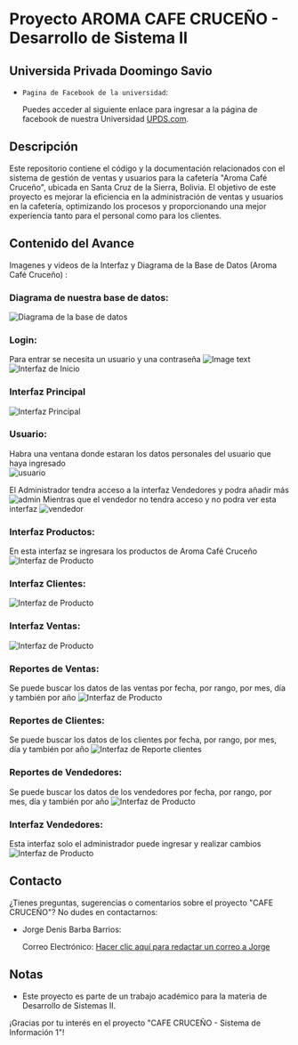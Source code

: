 # Proyecto AROMA CAFE CRUCEÑO - Desarrollo de Sistema II
## Universida Privada Doomingo Savio
- `Pagina de Facebook de la universidad`: <p>Puedes acceder al siguiente enlace para ingresar a la página de facebook de nuestra Universidad <a href="https://www.facebook.com/UPDS.bo">UPDS.com</a>.</p>


## Descripción
Este repositorio contiene el código y la documentación relacionados con el sistema de gestión de ventas y usuarios para la cafetería "Aroma Café Cruceño", ubicada en Santa Cruz de la Sierra, Bolivia. El objetivo de este proyecto es mejorar la eficiencia en la administración de ventas y usuarios en la cafetería, optimizando los procesos y proporcionando una mejor experiencia tanto para el personal como para los clientes.



## Contenido del Avance
Imagenes y videos de la Interfaz y Diagrama de la Base de Datos (Aroma Café Cruceño) :

### Diagrama de nuestra base de datos:
  ![Diagrama de la base de datos](diagrama.jpeg)
### Login:
Para entrar se necesita un usuario y una contraseña
   ![Image text](GIF.gif)
   ![Interfaz de Inicio](InterfazLogin.jpeg)
### Interfaz Principal
 ![Interfaz Principal](InterfazInicio.jpeg)
### Usuario: 
Habra una ventana donde estaran los datos personales del usuario que haya ingresado   
![usuario](usuario.gif)

El Administrador tendra acceso a la interfaz Vendedores y podra añadir más
![admin](adminvendedores.jpeg)
Mientras que el vendedor no tendra acceso y no podra ver esta interfaz
![vendedor](usuariovendedor.jpeg)
### Interfaz Productos:
En esta interfaz se ingresara los productos de Aroma Café Cruceño
![Interfaz de Producto](productos.jpeg)
### Interfaz Clientes:
![Interfaz de Producto](clientes.jpeg)
### Interfaz Ventas:
![Interfaz de Producto](ventas.jpeg)
### Reportes de Ventas:
Se puede buscar los datos de las ventas por fecha, por rango, por mes, día y también por año
![Interfaz de Producto](ReporteVentas.jpeg)
### Reportes de Clientes:
Se puede buscar los datos de los clientes por fecha, por rango, por mes, día y también por año
![Interfaz de Reporte clientes](ReporteVentasClientes.jpeg)
### Reportes de Vendedores:
Se puede buscar los datos de los vendedores por fecha, por rango, por mes, día y también por año
![Interfaz de Producto](ReporteVendedores.jpeg)
### Interfaz Vendedores:
Esta interfaz solo el administrador puede ingresar y realizar cambios
![Interfaz de Producto](Vendedores.jpeg)







## Contacto
¿Tienes preguntas, sugerencias o comentarios sobre el proyecto "CAFE CRUCEÑO"? No dudes en contactarnos:

- Jorge Denis Barba Barrios:<p>Correo Electrónico: <a href="mailto:sc.jorge.barba.b@upds.net.bo">Hacer clic aquí para redactar un correo a Jorge</a>

## Notas
- Este proyecto es parte de un trabajo académico para la materia de Desarrollo de Sistemas II.


¡Gracias por tu interés en el proyecto "CAFE CRUCEÑO - Sistema de Información 1"!
